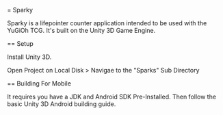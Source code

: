 
= Sparky

Sparky is a lifepointer counter application intended to be used with the YuGiOh TCG.  It's built on the Unity 3D Game Engine.  

== Setup

Install Unity 3D.

Open Project on Local Disk > Navigae to the "Sparks" Sub Directory


== Building For Mobile

It requires you have a JDK and Android SDK Pre-Installed.  Then follow the basic Unity 3D Android building guide.
